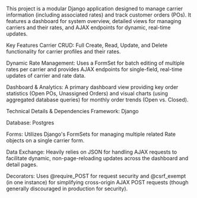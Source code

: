 This project is a modular Django application designed to manage carrier information (including associated rates) and track customer orders (POs). It features a dashboard for system overview, detailed views for managing carriers and their rates, and AJAX endpoints for dynamic, real-time updates.

Key Features
Carrier CRUD: Full Create, Read, Update, and Delete functionality for carrier profiles and their rates.

Dynamic Rate Management: Uses a FormSet for batch editing of multiple rates per carrier and provides AJAX endpoints for single-field, real-time updates of carrier and rate data.

Dashboard & Analytics: A primary dashboard view providing key order statistics (Open POs, Unassigned Orders) and visual charts (using aggregated database queries) for monthly order trends (Open vs. Closed).


Technical Details & Dependencies
Framework: Django

Database: Postgres

Forms: Utilizes Django's FormSets for managing multiple related Rate objects on a single carrier form.

Data Exchange: Heavily relies on JSON for handling AJAX requests to facilitate dynamic, non-page-reloading updates across the dashboard and detail pages.

Decorators: Uses @require_POST for request security and @csrf_exempt (in one instance) for simplifying cross-origin AJAX POST requests (though generally discouraged in production for security).

